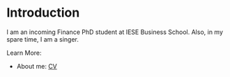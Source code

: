 # Introduction

I am an incoming Finance PhD student at IESE Business School. Also, in my spare time, I am a singer.

Learn More:
- About me: [CV](https://drive.google.com/file/d/1AovpS_GzFzMW6q-mlP_iWmBLlzp4iBxj/view) 
